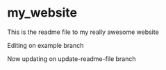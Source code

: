 # my_website

This is the readme file to my really awesome website

Editing on example branch

Now updating on update-readme-file branch

